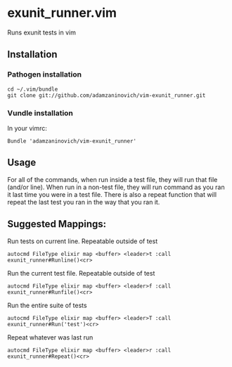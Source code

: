 # exunit_runner.vim

Runs exunit tests in vim

## Installation

### Pathogen installation

    cd ~/.vim/bundle
    git clone git://github.com/adamzaninovich/vim-exunit_runner.git

### Vundle installation

In your vimrc:

    Bundle 'adamzaninovich/vim-exunit_runner'

## Usage

For all of the commands, when run inside a test file, they will run that file (and/or line). When run in a non-test file, they will run command as you ran it last time you were in a test file. There is also a repeat function that will repeat the last test you ran in the way that you ran it.

## Suggested Mappings:

Run tests on current line. Repeatable outside of test

    autocmd FileType elixir map <buffer> <leader>t :call exunit_runner#Runline()<cr>

Run the current test file. Repeatable outside of test

    autocmd FileType elixir map <buffer> <leader>f :call exunit_runner#Runfile()<cr>

Run the entire suite of tests

    autocmd FileType elixir map <buffer> <leader>T :call exunit_runner#Run('test')<cr>

Repeat whatever was last run

    autocmd FileType elixir map <buffer> <leader>r :call exunit_runner#Repeat()<cr>
